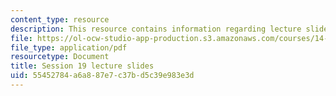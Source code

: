 ```yaml
---
content_type: resource
description: This resource contains information regarding lecture slide 19.
file: https://ol-ocw-studio-app-production.s3.amazonaws.com/courses/14-581-international-economics-i-spring-2013/55452784a6a887e7c37bd5c39e983e3d_MIT14_581S13_Lecslides19.pdf
file_type: application/pdf
resourcetype: Document
title: Session 19 lecture slides
uid: 55452784-a6a8-87e7-c37b-d5c39e983e3d
---
```

